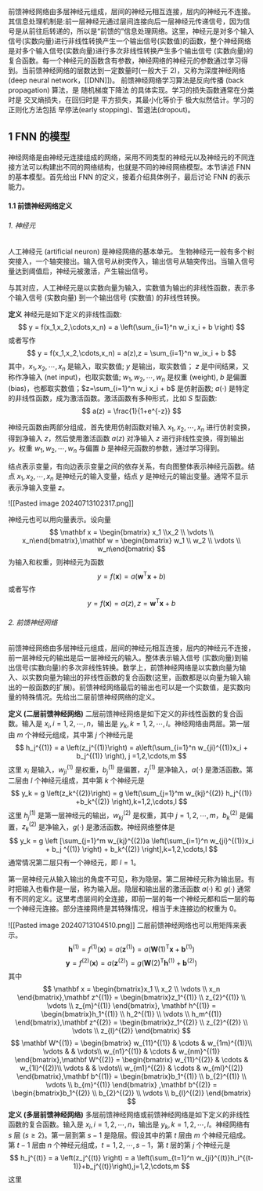 前馈神经网络由多层神经元组成，层间的神经元相互连接，层内的神经元不连接。其信息处理机制是:前一层神经元通过层间连接向后一层神经元传递信号，因为信号是从前往后转递的，所以是“前馈的”信息处理网络。这里，神经元是对多个输入信号(实数向量)进行非线性转换产生一个输出信号(实数值)的函数，整个神经网络是对多个输入信号(实数向量)进行多次非线性转换产生多个输出信号 (实数向量)的复合函数。每一个神经元的函数含有参数，神经网络的神经元的参数通过学习得到。当前馈神经网络的层数达到一定数量时(一般大于 2)，又称为深度神经网络(deep neural network，[[DNN]])。
前馈神经网络学习算法是反向传播 (back propagation) 算法，是 随机梯度下降法 的具体实现。学习的损失函数通常在分类时是 交叉熵损失，在回归时是 平方损失，其最小化等价于 极大似然估计。学习的正则化方法包括 早停法(early stopping)、暂退法(dropout)。

## 1 FNN 的模型

神经网络是由神经元连接组成的网络，采用不同类型的神经元以及神经元的不同连接方法可以构建出不同的网络结构，也就是不同的神经网络模型。本节讲述 FNN 的基本模型。首先给出 FNN 的定义，接着介绍具体例子，最后讨论 FNN 的表示能力。

#### 1.1 前馈神经网络定义
###### 1. 神经元
人工神经元 (artificial neuron) 是神经网络的基本单元。
生物神经元一般有多个树突接入，一个轴突接出。输入信号从树突传入，输出信号从轴突传出。当输入信号量达到阈值后，神经元被激活，产生输出信号。

与其对应，人工神经元是以实数向量为输入，实数值为输出的非线性函数，表示多个输入信号 (实数向量) 到一个输出信号 (实数值) 的非线性转换。

**定义**
神经元是如下定义的非线性函数:
$$
y = f(x_1,x_2,\cdots,x_n) = a \left(\sum_{i=1}^n w_i x_i + b \right)
$$
或者写作
$$
y = f(x_1,x_2,\cdots,x_n) = a(z),z = \sum_{i=1}^n w_ix_i + b
$$
其中，$x_1,x_2,\cdots,x_n$ 是输入，取实数值; $y$ 是输出，取实数值； $z$ 是中间结果，又称作净输入 (net input)，也取实数值; $w_1,w_2,\cdots,w_n$ 是权重 (weight), $b$ 是偏置 (bias)，也都取实数值；$z=\sum_{i=1}^n w_i x_i + b$ 是仿射函数; $a(\cdot)$ 是特定的非线性函数，成为激活函数。激活函数有多种形式，比如 $S$ 型函数:
$$
a(z) = \frac{1}{1+e^{-z}}
$$

神经元函数由两部分组成，首先使用仿射函数对输入 $x_1,x_2,\cdots,x_n$ 进行仿射变换，得到净输入 $z$，然后使用激活函数 $a(z)$ 对净输入 $z$ 进行非线性变换，得到输出 $y$。权重 $w_1,w_2,\cdots,w_n$ 与偏置 $b$ 是神经元函数的参数，通过学习得到。

结点表示变量，有向边表示变量之间的依存关系，有向图整体表示神经元函数。结点 $x_1,x_2,\cdots,x_n$ 是神经元的输入变量，结点 $y$ 是神经元的输出变量。通常不显示表示净输入变量 $z$。

![[Pasted image 20240713102317.png]]

神经元也可以用向量表示。设向量
$$
\mathbf x = \begin{bmatrix} x_1 \\x_2 \\ \vdots \\ x_n\end{bmatrix},\mathbf w = \begin{bmatrix} w_1 \\ w_2 \\ \vdots \\ w_n\end{bmatrix}
$$
为输入和权重，则神经元为函数
$$
y = f(\mathbf x) = a(\mathbf w^\mathrm T \mathbf x + b)
$$
或者写作
$$
y = f(\mathbf x) = a(z), z= \mathbf w^\mathrm T \mathbf x + b
$$
###### 2. 前馈神经网络
前馈神经网络由多层神经元组成，层间的神经元相互连接，层内的神经元不连接，前一层神经元的输出是后一层神经元的输入。整体表示输入信号 (实数向量)到输出信号(实数向量)的多次非线性转换。数学上，前馈神经网络是以实数向量为输入、以实数向量为输出的非线性函数的复合函数(这里，函数都是以向量为输入输出的一般函数的扩展)。前馈神经网络最后的输出也可以是一个实数值，是实数向量的特殊情况。先给出二层前馈神经网络的定义。

**定义 (二层前馈神经网络)**
二层前馈神经网络是如下定义的非线性函数的复合函数。输入是 $x_i,i=1,2,\cdots,n$，输出是 $y_k,k=1,2,\cdots,l$。神经网络由两层。第一层由 $m$ 个神经元组成，其中第 $j$ 个神经元是
$$
h_j^{(1)} = a \left(z_j^{(1)}\right) = a\left(\sum_{i=1}^n w_{ji}^{(1)}x_i + b_j^{(1)} \right), j =1,2,\cdots,m
$$
这里 $x_i$ 是输入，$w_{ji}^{(1)}$ 是权重，$b_{j}^{(1)}$ 是偏置，$z_j^{(1)}$ 是净输入，$a(\cdot)$ 是激活函数。第二层由 $l$ 个神经元组成，其中第 $k$ 个神经元是
$$
y_k = g \left(z_k^{(2)}\right) = g \left(\sum_{j=1}^m w_{kj}^{(2)} h_j^{(1)} +b_k^{(2)} \right),k=1,2,\cdots,l
$$
这里 $h_j^{(1)}$ 是第一层神经元的输出，$w_{kj}^{(2)}$ 是权重，其中 $j=1,2,\cdots,m$，$b_k^{(2)}$ 是偏置，$z_k^{(2)}$ 是净输入，$g(\cdot)$ 是激活函数。神经网络整体是
$$
y_k = g \left [\sum_{j=1}^m w_{kj}^{(2)}a \left(\sum_{i=1}^n w_{ji}^{(1)}x_i + b_j ^{(1)} \right) + b_k^{(2)} \right],k=1,2,\cdots,l
$$
通常情况第二层只有一个神经元，即 $l=1$。

第一层神经元从输入输出的角度不可见，称为隐层。第二层神经元称为输出层。有时把输入也看作是一层，称为输入层。隐层和输出层的激活函数 $a(·)$ 和 $g(·)$ 通常有不同的定义。这里考虑层间的全连接，即前一层的每一个神经元都和后一层的每一个神经元连接。部分连接网终是其特殊情况，相当于未连接边的权重为 0。

![[Pasted image 20240713104510.png]]
二层前馈神经网络也可以用矩阵来表示。
$$
\mathbf h^{(1)} = f^{(1)} (\mathbf x) = a(\mathbf z^{(1)}) = a \left(\mathbf W(1)^{\mathrm T} \mathbf x + \mathbf b^{(1)} \right)
$$
$$
\mathbf y = f^{(2)} (\mathbf x) = a(\mathbf z^{(2)}) = g \left(\mathbf W(2)^{\mathrm T} \mathbf h^{(1)} + \mathbf b^{(2)} \right)
$$
其中
$$
\mathbf x = \begin{bmatrix}x_1 \\ x_2 \\ \vdots \\ x_n \end{bmatrix},\mathbf z^{(1)} = \begin{bmatrix}z_1^{(1)} \\ z_{2}^{(1)} \\ \vdots \\ z_{m}^{(1)} \end{bmatrix}, \mathbf h^{(1)} = \begin{bmatrix}h_1^{(1)} \\ h_2^{(1)} \\ \vdots \\ h_m^{(1)} \end{bmatrix},\mathbf z^{(2)} = \begin{bmatrix}z_1^{(2)} \\ z_{2}^{(2)} \\ \vdots \\ z_{l}^{(2)} \end{bmatrix} 
$$
$$
\mathbf W^{(1)} = 
\begin{bmatrix}
w_{11}^{(1)} & \cdots & w_{1m}^{(1)}\\
\vdots & & \vdots\\
w_{n1}^{(1)} & \cdots & w_{nm}^{(1)}
\end{bmatrix},\mathbf W^{(2)} = 
\begin{bmatrix}
w_{11}^{(2)} & \cdots & w_{1l}^{(2)}\\
\vdots & & \vdots\\
w_{m1}^{(2)} & \cdots & w_{ml}^{(2)}
\end{bmatrix},\mathbf b^{(1)} = \begin{bmatrix}b_1^{(1)} \\ b_{2}^{(1)} \\ \vdots \\ b_{m}^{(1)} \end{bmatrix} ,\mathbf b^{(2)} = \begin{bmatrix}b_1^{(2)} \\ b_{2}^{(2)} \\ \vdots \\ b_{l}^{(2)} \end{bmatrix} 
$$
**定义 (多层前馈神经网络)**
多层前馈神经网络或前馈神经网络是如下定义的非线性函数的复合函数。输入是 $x_i,i=1,2,\cdots,n$，输出是 $y_k,k=1,2,\cdots,l$。神经网络有 $s$ 层 ($s\ge 2$)。第一层到第 $s-1$ 是隐层。假设其中的第 $t$ 层由 $m$ 个神经元组成。第 $t-1$ 层由 $n$ 个神经元组成，$t=1,2,\cdots,s-1$，第 $t$ 层的第 $j$ 个神经元是
$$ 
h_j^{(t)} = a \left(z_j^{(t)} \right) = a \left(\sum_{t=1}^n w_{ji}^{(t)}h_i^{(t-1)}+b_j^{(t)}\right),j=1,2,\cdots,m
$$
这里